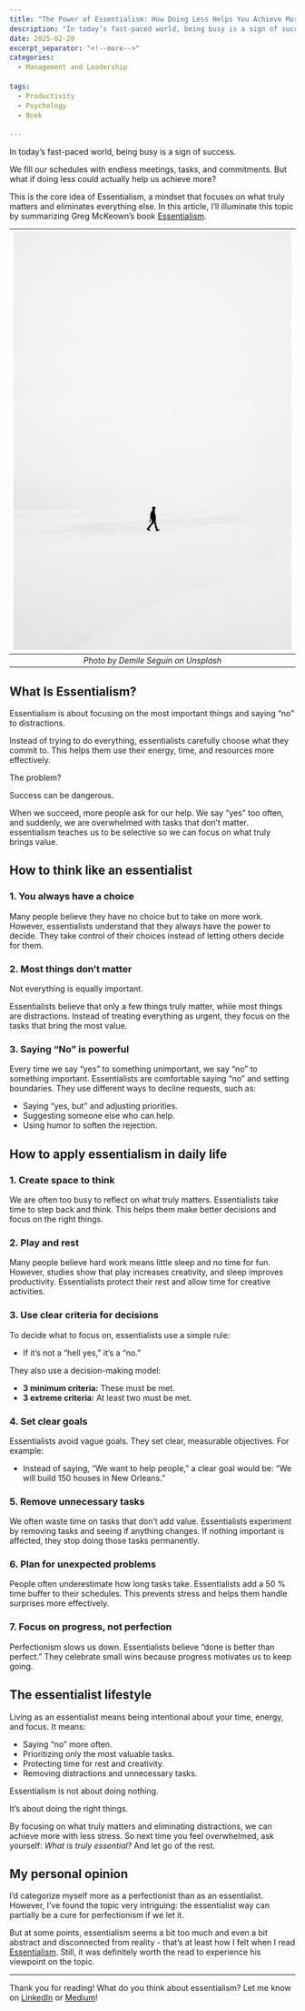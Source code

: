 ```yaml
---
title: "The Power of Essentialism: How Doing Less Helps You Achieve More"
description: "In today’s fast-paced world, being busy is a sign of success. We fill our schedules with endless meetings, tasks, and commitments. But what if doing less could actually help us achieve more? This is the core idea of Essentialism, a mindset that focuses on what truly matters and eliminates everything else. In this article, I’ll illuminate this topic by summarizing Greg McKeown’s book Essentialism]."
date: 2025-02-20
excerpt_separator: "<!--more-->"
categories:
  - Management and Leadership

tags:
  - Productivity
  - Psychology
  - Book

---
```


In today’s fast-paced world, being busy is a sign of success.

We fill our schedules with endless meetings, tasks, and commitments. But what if doing less could actually help us achieve more?

This is the core idea of Essentialism, a mindset that focuses on what truly matters and eliminates everything else. In this article, I’ll illuminate this topic by summarizing Greg McKeown’s book [Essentialism](https://gregmckeown.com/books/essentialism/).


| ![image](/assets/images/emile-seguin-minimal-unsplash.jpg) |
|:--:|
| *Photo by Demile Seguin on Unsplash* |

## What Is Essentialism?

Essentialism is about focusing on the most important things and saying “no” to distractions.

Instead of trying to do everything, essentialists carefully choose what they commit to. This helps them use their energy, time, and resources more effectively.

The problem?

Success can be dangerous.

When we succeed, more people ask for our help. We say “yes” too often, and suddenly, we are overwhelmed with tasks that don’t matter. essentialism teaches us to be selective so we can focus on what truly brings value.

## How to think like an essentialist

### 1. You always have a choice

Many people believe they have no choice but to take on more work. However, essentialists understand that they always have the power to decide. They take control of their choices instead of letting others decide for them.

### 2. Most things don’t matter

Not everything is equally important.

Essentialists believe that only a few things truly matter, while most things are distractions. Instead of treating everything as urgent, they focus on the tasks that bring the most value.

### 3. Saying “No” is powerful

Every time we say “yes” to something unimportant, we say “no” to something important. Essentialists are comfortable saying “no” and setting boundaries. They use different ways to decline requests, such as:

- Saying “yes, but” and adjusting priorities.
- Suggesting someone else who can help.
- Using humor to soften the rejection.

## How to apply essentialism in daily life

### 1. Create space to think

We are often too busy to reflect on what truly matters. Essentialists take time to step back and think. This helps them make better decisions and focus on the right things.

### 2. Play and rest

Many people believe hard work means little sleep and no time for fun. However, studies show that play increases creativity, and sleep improves productivity. Essentialists protect their rest and allow time for creative activities.

### 3. Use clear criteria for decisions

To decide what to focus on, essentialists use a simple rule:

- If it’s not a “hell yes,” it’s a “no.”

They also use a decision-making model:

- **3 minimum criteria:** These must be met.
- **3 extreme criteria:** At least two must be met.

### 4. Set clear goals

Essentialists avoid vague goals. They set clear, measurable objectives. For example:

- Instead of saying, “We want to help people,” a clear goal would be: “We will build 150 houses in New Orleans.”

### 5. Remove unnecessary tasks

We often waste time on tasks that don’t add value. Essentialists experiment by removing tasks and seeing if anything changes. If nothing important is affected, they stop doing those tasks permanently.

### 6. Plan for unexpected problems

People often underestimate how long tasks take. Essentialists add a 50 % time buffer to their schedules. This prevents stress and helps them handle surprises more effectively.

### 7. Focus on progress, not perfection

Perfectionism slows us down. Essentialists believe “done is better than perfect.” They celebrate small wins because progress motivates us to keep going.

## The essentialist lifestyle

Living as an essentialist means being intentional about your time, energy, and focus. It means:

- Saying “no” more often.
- Prioritizing only the most valuable tasks.
- Protecting time for rest and creativity.
- Removing distractions and unnecessary tasks.

Essentialism is not about doing nothing.

It’s about doing the right things.

By focusing on what truly matters and eliminating distractions, we can achieve more with less stress. So next time you feel overwhelmed, ask yourself: *What is truly essential?* And let go of the rest.

## My personal opinion

I’d categorize myself more as a perfectionist than as an essentialist. However, I’ve found the topic very intriguing: the essentialist way can partially be a cure for perfectionism if we let it.

But at some points, essentialism seems a bit too much and even a bit abstract and disconnected from reality - that’s at least how I felt when I read [Essentialism](https://gregmckeown.com/books/essentialism/). Still, it was definitely worth the read to experience his viewpoint on the topic.

---

Thank you for reading! What do you think about essentialism? Let me know on [LinkedIn](https://www.linkedin.com/in/matthiaskarner) or [Medium](https://matthiaskarner.medium.com/)!